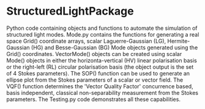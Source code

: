 # StructuredLightPackage
Python code containing objects and functions to automate the simulation of structured light modes.
Mode.py contains the functions for generating a real space Grid() coordinate arrays,
scalar Laguerre-Gaussian (LG), Hermite-Gaussian (HG) and Besse-Gaussian (BG) Mode objects generated using the Grid() coordinates.
VectorMode() objects can be created using scalar Mode() objects in either the horizonta-vertical (HV) linear polarisation basis or
the right-left (RL) circular polarisation basis (the object output is the set of 4 Stokes parameters). The SOP() function can be
used to generate an ellipse plot from the Stokes parameters of a scalar or vector field. The VQF() function determines the
'Vector Quality Factor' concurrence based, basis independent, classical non-separability measurement from the Stokes parameters. 
The Testing.py code demonstrates all these capabilities.
